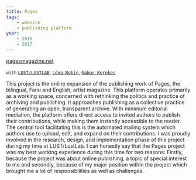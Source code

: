 ```yaml
---
title: Pages
tags:
    - website
    - publishing platform
year:
    - 2016
    - 2017
---
```

[pagesmagazine.net](https://pagesmagazine.net)

`with` [`LUST/LUSTLAB`](https://lust.nl), [`Léna Robin`](https://linkedin.com/in/lenarobin), [`Gabor Kerekes`](https://krks.info/)

This project is the online expansion of the publishing work of Pages, the bilingual, Farsi and English, artist magazine. This platform operates primarily as a working space, concerned with rethinking the politics and practice of archiving and publishing. It approaches publishing as a collective practice of generating an open, transparent archive. With minimum editorial mediation, the platform offers direct access to invited authors to publish their contributions, while making them instantly accessible to the reader. The central tool facilitating this is the automated mailing system which authors use to upload, edit, and expand on their contributions.
I was proudly involved in the research, design, and implementation phase of this project during my time at LUST/LustLab. I can honestly say that the Pages project was my best working experience during this time for two reasons: Firstly, because the project was about online publishing, a topic of special interest to me and secondly, because of my major position within the project which brought me a lot of responsibilities as well as challenges.

